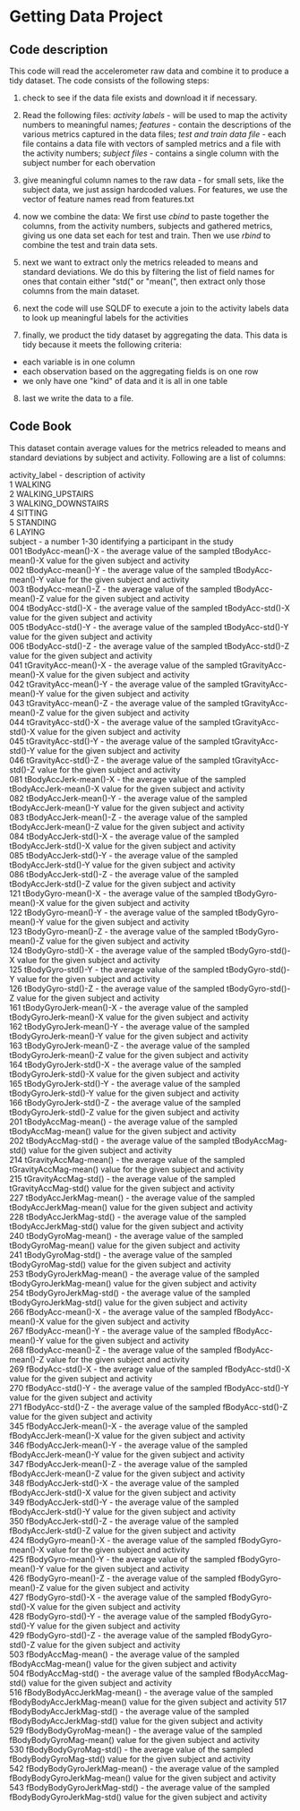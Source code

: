 # Getting Data Project

## Code description

This code will read the accelerometer raw data and combine it to produce a tidy dataset.  The code consists of the following steps:
1. check to see if the data file exists and download it if necessary.

2. Read the following files: _activity labels_ - will be used to map the activity numbers to meaningful names; _features_ - contain the descriptions of the various metrics captured in the data files; _test and train data file_ - each file contains a data file with vectors of sampled metrics and a file with the activity numbers; _subject files_ - contains a single column with the subject number for each obervation

3. give meaningful column names to the raw data - for small sets, like the subject data, we just assign hardcoded values.  For features, we use the vector of feature names read from features.txt

4. now we combine the data:  We first use _cbind_ to paste together the columns, from the activity numbers, subjects and gathered metrics, giving us one data set each for test and train.  Then we use _rbind_ to combine the test and train data sets.

5. next we want to extract only the metrics releaded to means and standard deviations.  We do this by filtering the list of field names for ones that contain either "std(" or "mean(", then extract only those columns from the main dataset.

6. next the code will use SQLDF to execute a join to the activity labels data to look up meaningful labels for the activities

7. finally, we product the tidy dataset by aggregating the data.  This data is tidy because it meets the following criteria:
 - each variable is in one column
 - each observation based on the aggregating fields is on one row
 - we only have one "kind" of data and it is all in one table
 
8. last we write the data to a file.

## Code Book
This dataset contain average values for the metrics releaded to means and standard deviations by subject and activity.  Following are a list of columns:

activity_label - description of activity                                                                                               
   1 WALKING                                                                                                                           
   2 WALKING_UPSTAIRS                                                                                                                  
   3 WALKING_DOWNSTAIRS                                                                                                                
   4 SITTING                                                                                                                           
   5 STANDING                                                                                                                          
   6 LAYING                                                                                                                            
subject - a number 1-30 identifying a participant in the study                                                                         
001 tBodyAcc-mean()-X         - the average value of the sampled tBodyAcc-mean()-X value for the given subject and activity            
002 tBodyAcc-mean()-Y         - the average value of the sampled tBodyAcc-mean()-Y value for the given subject and activity            
003 tBodyAcc-mean()-Z         - the average value of the sampled tBodyAcc-mean()-Z value for the given subject and activity            
004 tBodyAcc-std()-X          - the average value of the sampled tBodyAcc-std()-X value for the given subject and activity             
005 tBodyAcc-std()-Y          - the average value of the sampled tBodyAcc-std()-Y value for the given subject and activity             
006 tBodyAcc-std()-Z          - the average value of the sampled tBodyAcc-std()-Z value for the given subject and activity             
041 tGravityAcc-mean()-X      - the average value of the sampled tGravityAcc-mean()-X value for the given subject and activity         
042 tGravityAcc-mean()-Y      - the average value of the sampled tGravityAcc-mean()-Y value for the given subject and activity         
043 tGravityAcc-mean()-Z      - the average value of the sampled tGravityAcc-mean()-Z value for the given subject and activity         
044 tGravityAcc-std()-X       - the average value of the sampled tGravityAcc-std()-X value for the given subject and activity          
045 tGravityAcc-std()-Y       - the average value of the sampled tGravityAcc-std()-Y value for the given subject and activity          
046 tGravityAcc-std()-Z       - the average value of the sampled tGravityAcc-std()-Z value for the given subject and activity          
081 tBodyAccJerk-mean()-X     - the average value of the sampled tBodyAccJerk-mean()-X value for the given subject and activity        
082 tBodyAccJerk-mean()-Y     - the average value of the sampled tBodyAccJerk-mean()-Y value for the given subject and activity        
083 tBodyAccJerk-mean()-Z     - the average value of the sampled tBodyAccJerk-mean()-Z value for the given subject and activity        
084 tBodyAccJerk-std()-X      - the average value of the sampled tBodyAccJerk-std()-X value for the given subject and activity         
085 tBodyAccJerk-std()-Y      - the average value of the sampled tBodyAccJerk-std()-Y value for the given subject and activity         
086 tBodyAccJerk-std()-Z      - the average value of the sampled tBodyAccJerk-std()-Z value for the given subject and activity         
121 tBodyGyro-mean()-X        - the average value of the sampled tBodyGyro-mean()-X value for the given subject and activity           
122 tBodyGyro-mean()-Y        - the average value of the sampled tBodyGyro-mean()-Y value for the given subject and activity           
123 tBodyGyro-mean()-Z        - the average value of the sampled tBodyGyro-mean()-Z value for the given subject and activity           
124 tBodyGyro-std()-X         - the average value of the sampled tBodyGyro-std()-X value for the given subject and activity            
125 tBodyGyro-std()-Y         - the average value of the sampled tBodyGyro-std()-Y value for the given subject and activity            
126 tBodyGyro-std()-Z         - the average value of the sampled tBodyGyro-std()-Z value for the given subject and activity            
161 tBodyGyroJerk-mean()-X    - the average value of the sampled tBodyGyroJerk-mean()-X value for the given subject and activity       
162 tBodyGyroJerk-mean()-Y    - the average value of the sampled tBodyGyroJerk-mean()-Y value for the given subject and activity       
163 tBodyGyroJerk-mean()-Z    - the average value of the sampled tBodyGyroJerk-mean()-Z value for the given subject and activity       
164 tBodyGyroJerk-std()-X     - the average value of the sampled tBodyGyroJerk-std()-X value for the given subject and activity        
165 tBodyGyroJerk-std()-Y     - the average value of the sampled tBodyGyroJerk-std()-Y value for the given subject and activity        
166 tBodyGyroJerk-std()-Z     - the average value of the sampled tBodyGyroJerk-std()-Z value for the given subject and activity        
201 tBodyAccMag-mean()        - the average value of the sampled tBodyAccMag-mean() value for the given subject and activity           
202 tBodyAccMag-std()         - the average value of the sampled tBodyAccMag-std() value for the given subject and activity            
214 tGravityAccMag-mean()     - the average value of the sampled tGravityAccMag-mean() value for the given subject and activity        
215 tGravityAccMag-std()      - the average value of the sampled tGravityAccMag-std() value for the given subject and activity         
227 tBodyAccJerkMag-mean()    - the average value of the sampled tBodyAccJerkMag-mean() value for the given subject and activity       
228 tBodyAccJerkMag-std()     - the average value of the sampled tBodyAccJerkMag-std() value for the given subject and activity        
240 tBodyGyroMag-mean()       - the average value of the sampled tBodyGyroMag-mean() value for the given subject and activity          
241 tBodyGyroMag-std()        - the average value of the sampled tBodyGyroMag-std() value for the given subject and activity           
253 tBodyGyroJerkMag-mean()   - the average value of the sampled tBodyGyroJerkMag-mean() value for the given subject and activity      
254 tBodyGyroJerkMag-std()    - the average value of the sampled tBodyGyroJerkMag-std() value for the given subject and activity       
266 fBodyAcc-mean()-X         - the average value of the sampled fBodyAcc-mean()-X value for the given subject and activity            
267 fBodyAcc-mean()-Y         - the average value of the sampled fBodyAcc-mean()-Y value for the given subject and activity            
268 fBodyAcc-mean()-Z           - the average value of the sampled fBodyAcc-mean()-Z value for the given subject and activity          
269 fBodyAcc-std()-X            - the average value of the sampled fBodyAcc-std()-X value for the given subject and activity           
270 fBodyAcc-std()-Y            - the average value of the sampled fBodyAcc-std()-Y value for the given subject and activity           
271 fBodyAcc-std()-Z            - the average value of the sampled fBodyAcc-std()-Z value for the given subject and activity           
345 fBodyAccJerk-mean()-X       - the average value of the sampled fBodyAccJerk-mean()-X value for the given subject and activity      
346 fBodyAccJerk-mean()-Y       - the average value of the sampled fBodyAccJerk-mean()-Y value for the given subject and activity      
347 fBodyAccJerk-mean()-Z       - the average value of the sampled fBodyAccJerk-mean()-Z value for the given subject and activity      
348 fBodyAccJerk-std()-X        - the average value of the sampled fBodyAccJerk-std()-X value for the given subject and activity       
349 fBodyAccJerk-std()-Y        - the average value of the sampled fBodyAccJerk-std()-Y value for the given subject and activity       
350 fBodyAccJerk-std()-Z        - the average value of the sampled fBodyAccJerk-std()-Z value for the given subject and activity       
424 fBodyGyro-mean()-X          - the average value of the sampled fBodyGyro-mean()-X value for the given subject and activity         
425 fBodyGyro-mean()-Y          - the average value of the sampled fBodyGyro-mean()-Y value for the given subject and activity         
426 fBodyGyro-mean()-Z          - the average value of the sampled fBodyGyro-mean()-Z value for the given subject and activity         
427 fBodyGyro-std()-X           - the average value of the sampled fBodyGyro-std()-X value for the given subject and activity          
428 fBodyGyro-std()-Y           - the average value of the sampled fBodyGyro-std()-Y value for the given subject and activity          
429 fBodyGyro-std()-Z           - the average value of the sampled fBodyGyro-std()-Z value for the given subject and activity          
503 fBodyAccMag-mean()          - the average value of the sampled fBodyAccMag-mean() value for the given subject and activity         
504 fBodyAccMag-std()           - the average value of the sampled fBodyAccMag-std() value for the given subject and activity          
516 fBodyBodyAccJerkMag-mean()  - the average value of the sampled fBodyBodyAccJerkMag-mean() value for the given subject and activity 
517 fBodyBodyAccJerkMag-std()   - the average value of the sampled fBodyBodyAccJerkMag-std() value for the given subject and activity  
529 fBodyBodyGyroMag-mean()     - the average value of the sampled fBodyBodyGyroMag-mean() value for the given subject and activity    
530 fBodyBodyGyroMag-std()      - the average value of the sampled fBodyBodyGyroMag-std() value for the given subject and activity     
542 fBodyBodyGyroJerkMag-mean() - the average value of the sampled fBodyBodyGyroJerkMag-mean() value for the given subject and activity
543 fBodyBodyGyroJerkMag-std()  - the average value of the sampled fBodyBodyGyroJerkMag-std() value for the given subject and activity 

